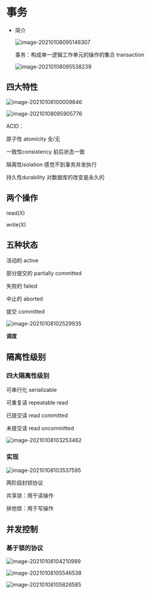# 事务

- 简介

  ![image-20210108095146307](https://gitee.com/twilight_h_1184651848/pic-go-img/raw/master/database/databaseSystemImplementationTechnology/20210108095148.png)

  事务：构成单一逻辑工作单元的操作的集合 transaction

  ![image-20210108095538239](https://gitee.com/twilight_h_1184651848/pic-go-img/raw/master/database/databaseSystemImplementationTechnology/20210108095539.png)

## 四大特性

![image-20210108100009846](https://gitee.com/twilight_h_1184651848/pic-go-img/raw/master/database/databaseSystemImplementationTechnology/20210108100010.png)

![image-20210108095905776](https://gitee.com/twilight_h_1184651848/pic-go-img/raw/master/database/databaseSystemImplementationTechnology/20210108095919.png)

ACID：

原子性 atomicity 全/无

一致性consistency 前后状态一致

隔离性isolation 感觉不到事务并发执行

持久性durability 对数据库的改变是永久的

## 两个操作

read(X) 

write(X)

## 五种状态

活动的 active

部分提交的 partially committed

失败的 failed

中止的 aborted

提交 committed

![image-20210108102529935](https://gitee.com/twilight_h_1184651848/pic-go-img/raw/master/database/databaseSystemImplementationTechnology/20210108102531.png)

**调度**

## 隔离性级别

### 四大隔离性级别

可串行化 serializable

可重复读 repeatable read

已提交读 read committed

未提交读 read uncommitted

![image-20210108103253462](https://gitee.com/twilight_h_1184651848/pic-go-img/raw/master/database/databaseSystemImplementationTechnology/20210108103254.png)

### 实现

![image-20210108103537595](https://gitee.com/twilight_h_1184651848/pic-go-img/raw/master/database/databaseSystemImplementationTechnology/20210108103538.png)

两阶段封锁协议

共享锁：用于读操作

排他锁：用于写操作

## 并发控制

### 基于锁的协议

![image-20210108104210989](https://gitee.com/twilight_h_1184651848/pic-go-img/raw/master/database/databaseSystemImplementationTechnology/20210108104241.png)

![image-20210108105546538](https://gitee.com/twilight_h_1184651848/pic-go-img/raw/master/database/databaseSystemImplementationTechnology/20210108105547.png)

![image-20210108105826585](https://gitee.com/twilight_h_1184651848/pic-go-img/raw/master/database/databaseSystemImplementationTechnology/20210108105827.png)